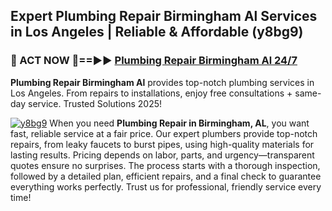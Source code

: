 ## Expert Plumbing Repair Birmingham Al Services in Los Angeles | Reliable & Affordable (y8bg9)  

<h3>🚿 ACT NOW 🌟==►► <a href="https://tinyurl.com/2ne6vx2x" rel="nofollow">Plumbing Repair Birmingham Al 24/7</a></h3>

**Plumbing Repair Birmingham Al** provides top-notch plumbing services in Los Angeles. From repairs to installations, enjoy free consultations + same-day service. Trusted Solutions 2025!

[![y8bg9](https://i.imgur.com/4PFF4AK.jpeg)](https://tinyurl.com/2ne6vx2x)
When you need **Plumbing Repair in Birmingham, AL**, you want fast, reliable service at a fair price. Our expert plumbers provide top-notch repairs, from leaky faucets to burst pipes, using high-quality materials for lasting results. Pricing depends on labor, parts, and urgency—transparent quotes ensure no surprises. The process starts with a thorough inspection, followed by a detailed plan, efficient repairs, and a final check to guarantee everything works perfectly. Trust us for professional, friendly service every time!